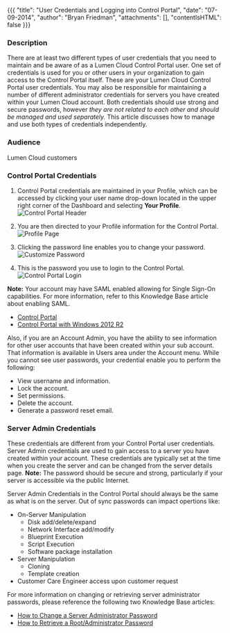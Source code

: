 {{{
  "title": "User Credentials and Logging into Control Portal",
  "date": "07-09-2014",
  "author": "Bryan Friedman",
  "attachments": [],
  "contentIsHTML": false
}}}

### Description
There are at least two different types of user credentials that you need to maintain and be aware of as a Lumen Cloud Control Portal user. One set of credentials is used for you or other users in your organization to gain access to the Control Portal itself. These are your Lumen Cloud Control Portal user credentials. You may also be responsible for maintaining a number of different administrator credentials for servers you have created within your Lumen Cloud account. Both credentials should use strong and secure passwords, however *they are not related to each other and should be managed and used separately.* This article discusses how to manage and use both types of credentials independently.

### Audience
Lumen Cloud customers

### Control Portal Credentials
1. Control Portal credentials are maintained in your Profile, which can be accessed by clicking your user name drop-down located in the upper right corner of the Dashboard and selecting **Your Profile**.
   ![Control Portal Header](../images/dashboard-header.png)

2. You are then directed to your Profile information for the Control Portal.
   ![Profile Page](../images/profile-info-page.png)

3. Clicking the password line enables you to change your password.
   ![Customize Password](../images/customize-password.png)

4. This is the password you use to login to the Control Portal.
   ![Control Portal Login](../images/control-portal-login.png)

**Note:** Your account may have SAML enabled allowing for Single Sign-On capabilities. For more information, refer to this Knowledge Base article about enabling SAML.
* [Control Portal](using-saml-for-single-sign-on-to-the-centurylink-platform-control-portal.md)
* [Control Portal with Windows 2012 R2 ](using-saml-for-single-sign-on-to-the-centurylink-platform-control-portal-with-windows-2012R2.md)

Also, if you are an Account Admin, you have the ability to see information for other user accounts that have been created within your sub account. That information is available in Users area under the Account menu. While you cannot see user passwords, your credential enable you to perform the following:
* View username and information.
* Lock the account.
* Set permissions.
* Delete the account.
* Generate a password reset email.

### Server Admin Credentials
These credentials are different from your Control Portal user credentials. Server Admin credentials are used to gain access to a server you have created within your account. These credentials are typically set at the time when you create the server and can be changed from the server details page. **Note:** The password should be secure and strong, particularly if your server is accessible via the public Internet.

Server Admin Credentials in the Control Portal should always be the same as what is on the server.  Out of sync passwords can impact opertions like:
* On-Server Manipulation
  * Disk add/delete/expand
  * Network Interface add/modify
  * Blueprint Execution 
  * Script Execution
  * Software package installation
* Server Manipulation
  * Cloning
  * Template creation
* Customer Care Engineer access upon customer request

For more information on changing or retrieving server administrator passwords, please reference the following two Knowledge Base articles:
* [How to Change a Server Administrator Password](../Servers/how-to-change-a-server-administrator-password.md)
* [How to Retrieve a Root/Administrator Password](../Servers/how-to-retrieve-rootadministrator-password.md)
